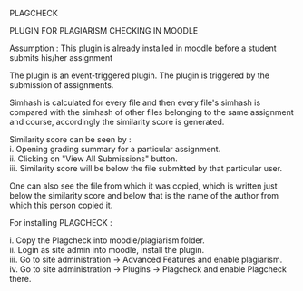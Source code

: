 PLAGCHECK

PLUGIN FOR PLAGIARISM CHECKING IN MOODLE

Assumption : This plugin is already installed in moodle before a student submits his/her assignment

The plugin is an event-triggered plugin. The plugin is triggered by the submission of assignments. 

Simhash is calculated for every file and then every file's simhash is compared with the simhash of other files belonging to the same assignment and course, accordingly the similarity score is generated.

Similarity score can be seen by :    
i. Opening grading summary for a particular assignment.    
ii. Clicking on "View All Submissions" button.     
iii. Similarity score will be below the file submitted by that particular user.   

One can also see the file from which it was copied, which is written just below the similarity score and below that is the name of the author from which this person copied it.

For installing PLAGCHECK :    

i. Copy the Plagcheck into moodle/plagiarism folder.    
ii. Login as site admin into moodle, install the plugin.     
iii. Go to site administration -> Advanced Features and enable plagiarism.     
iv. Go to site administration -> Plugins -> Plagcheck and enable Plagcheck there.    
